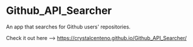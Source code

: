 # Github_API_Searcher
An app that searches for Github users' repositories.

Check it out here --> https://crystalcenteno.github.io/Github_API_Searcher/
